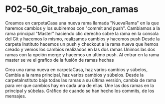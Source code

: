 # P02-50_Git_trabajo_con_ramas
Creamos en carpetaCasa una nueva rama llamada "NuevaRama" en la que haremos cambios y los subiremos con "commit and push".
Cambiamos a la rama principal "Master" haciendo clic derecho sobre la rama en la consola del Git y hacemos lo mismo, realizamos cambios y hacemos push
Desde la carpeta Instituto hacemos un push y checkout a la rama nueva que hemos creado y vemos los cambios realizados en las dos ramas
Unimos las dos ramas con la opción merge y hacemos un ultimo push.
Al entrar en la rama master se ve el grafico de la fusión de ramas hechas

Crea una rama nueva en carpetaCasa, haz varios cambios y súbelos,
Cambia a la rama principal, haz varios cambios y súbelos.
Desde la carpetaInstituto baja todas las ramas a su última versión, cambia de rama para ver que cambios hay en cada una de ellas.
Une las dos ramas en la principal y súbelas.
Gráfico de cuando se han hecho los commits, de los mensajes.
